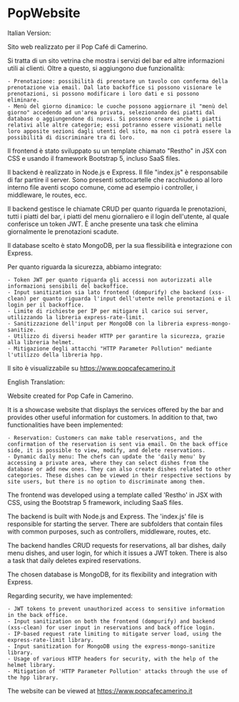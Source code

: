 # PopWebsite

Italian Version:

Sito web realizzato per il Pop Café di Camerino.

Si tratta di un sito vetrina che mostra i servizi del bar ed altre informazioni utili ai clienti. Oltre a questo, si aggiungono due funzionalità:

    - Prenotazione: possibilità di prenotare un tavolo con conferma della prenotazione via email. Dal lato backoffice si possono visionare le prenotazioni, si possono modificare i loro dati e si possono eliminare.
    - Menù del giorno dinamico: le cuoche possono aggiornare il "menù del giorno" accedendo ad un'area privata, selezionando dei piatti dal database o aggiungendone di nuovi. Si possono creare anche i piatti relativi alle altre categorie; essi potranno essere visionati nelle loro apposite sezioni dagli utenti del sito, ma non ci potrà essere la possibilità di discriminare tra di loro.

Il frontend è stato sviluppato su un template chiamato "Restho" in JSX con CSS e usando il framework Bootstrap 5, incluso SaaS files.

Il backend è realizzato in Node.js e Express. Il file "index.js" è responsabile di far partire il server. Sono presenti sottocartelle che racchiudono al loro interno file aventi scopo comune, come ad esempio i controller, i middleware, le routes, ecc.

Il backend gestisce le chiamate CRUD per quanto riguarda le prenotazioni, tutti i piatti del bar, i piatti del menu giornaliero e il login dell'utente, al quale conferisce un token JWT. È anche presente una task che elimina giornalmente le prenotazioni scadute.

Il database scelto è stato MongoDB, per la sua flessibilità e integrazione con Express.

Per quanto riguarda la sicurezza, abbiamo integrato:

    - Token JWT per quanto riguarda gli accessi non autorizzati alle informazioni sensibili del backoffice.
    - Input sanitization sia lato frontend (dompurify) che backend (xss-clean) per quanto riguarda l'input dell'utente nelle prenotazioni e il login per il backoffice.
    - Limite di richieste per IP per mitigare il carico sui server, utilizzando la libreria express-rate-limit.
    - Sanitizzazione dell'input per MongoDB con la libreria express-mongo-sanitize.
    - Utilizzo di diversi header HTTP per garantire la sicurezza, grazie alla libreria helmet.
    - Mitigazione degli attacchi "HTTP Parameter Pollution" mediante l'utilizzo della libreria hpp.

Il sito è visualizzabile su https://www.popcafecamerino.it

English Translation:

Website created for Pop Cafe in Camerino.

It is a showcase website that displays the services offered by the bar and provides other useful information for customers. In addition to that, two functionalities have been implemented:

    - Reservation: Customers can make table reservations, and the confirmation of the reservation is sent via email. On the back office side, it is possible to view, modify, and delete reservations.
    - Dynamic daily menu: The chefs can update the 'daily menu' by accessing a private area, where they can select dishes from the database or add new ones. They can also create dishes related to other categories. These dishes can be viewed in their respective sections by site users, but there is no option to discriminate among them.

The frontend was developed using a template called 'Restho' in JSX with CSS, using the Bootstrap 5 framework, including SaaS files.

The backend is built with Node.js and Express. The 'index.js' file is responsible for starting the server. There are subfolders that contain files with common purposes, such as controllers, middleware, routes, etc.

The backend handles CRUD requests for reservations, all bar dishes, daily menu dishes, and user login, for which it issues a JWT token. There is also a task that daily deletes expired reservations.

The chosen database is MongoDB, for its flexibility and integration with Express.

Regarding security, we have implemented:

    - JWT tokens to prevent unauthorized access to sensitive information in the back office.
    - Input sanitization on both the frontend (dompurify) and backend (xss-clean) for user input in reservations and back office login.
    - IP-based request rate limiting to mitigate server load, using the express-rate-limit library.
    - Input sanitization for MongoDB using the express-mongo-sanitize library.
    - Usage of various HTTP headers for security, with the help of the helmet library.
    - Mitigation of 'HTTP Parameter Pollution' attacks through the use of the hpp library.

The website can be viewed at https://www.popcafecamerino.it
